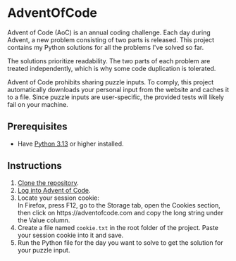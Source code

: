# AdventOfCode

Advent of Code (AoC) is an annual coding challenge.
Each day during Advent, a new problem consisting of two parts is released.
This project contains my Python solutions for all the problems I've solved so far.

The solutions prioritize readability.
The two parts of each problem are treated independently, which is why some code duplication is tolerated.

Advent of Code prohibits sharing puzzle inputs.
To comply, this project automatically downloads your personal input from the website and caches it to a file.
Since puzzle inputs are user-specific, the provided tests will likely fail on your machine.

## Prerequisites

- Have [Python 3.13](https://www.python.org/downloads/) or higher installed.

## Instructions

1. [Clone the repository](https://github.com/denial-of-service/AdventOfCode/archive/refs/heads/master.zip).
1. [Log into Advent of Code](https://adventofcode.com/auth/login).
1. Locate your session cookie:  
   In Firefox, press F12, go to the Storage tab, open the Cookies section,
   then click on https<nolink>://adventofcode.com and copy the long string under the Value column.
1. Create a file named `cookie.txt` in the root folder of the project.
   Paste your session cookie into it and save.
1. Run the Python file for the day you want to solve to get the solution for your puzzle input.

